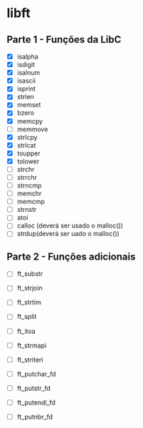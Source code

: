 # libft

## Parte 1 - Funções da LibC
- [x] isalpha
- [x] isdigit
- [x] isalnum
- [x] isascii
- [x] isprint
- [x] strlen
- [x] memset
- [x] bzero
- [x] memcpy
- [ ] memmove
- [x] strlcpy
- [x] strlcat
- [x] toupper
- [x] tolower
- [ ] strchr
- [ ] strrchr
- [ ] strncmp
- [ ] memchr
- [ ] memcmp
- [ ] strnstr
- [ ] atoi
- [ ] calloc (deverá ser usado o malloc())
- [ ] strdup(deverá ser uado o malloc())

## Parte 2 - Funções adicionais
- [ ] ft_substr
- [ ] ft_strjoin
- [ ] ft_strtim
- [ ] ft_split
- [ ] ft_itoa
- [ ] ft_strmapi
- [ ] ft_striteri
- [ ] ft_putchar_fd
- [ ] ft_putstr_fd
- [ ] ft_putendl_fd
- [ ] ft_putnbr_fd

